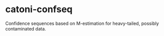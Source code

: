 # catoni-confseq
Confidence sequences based on M-estimation for heavy-tailed, possibly contaminated data.
